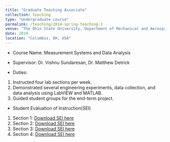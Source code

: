 ```yaml
---
title: "Graduate Teaching Associate"
collection: teaching
type: "Undergraduate course"
permalink: /teaching/2014-spring-teaching-1
venue: "The Ohio State University, Department of Mechanical and Aerospace Engineering"
date: 2019
location: "Columbus, OH, USA"
---
```


* Course Name: Measurement Systems and Data Analysis

* Supervisor: Dr. Vishnu Sundaresan, Dr. Matthew Detrick

* Duties: 
 1. Instructed four lab sections per week.
 2. Demonstrated several engineering experiments, data collection, and data analysis using LabVIEW and MATLAB.
 3. Guided student groups for the end-term project.
 
 * Student Evaluation of Instruction(SEI)
  1. Section 1: [Download SEI here](http://varunlochab.github.io/files/SEI1.pdf)
  2. Section 2: [Download SEI here](http://varunlochab.github.io/files/SEI2.pdf)
  3. Section 3: [Download SEI here](http://varunlochab.github.io/files/SEI3.pdf)
  4. Section 4: [Download SEI here](http://varunlochab.github.io/files/SEI4.pdf)
